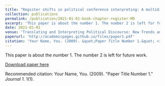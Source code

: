```yaml
---
title: "Register shifts in political conference interpreting: A multidimensional analysis"
collection: publications
permalink: /publication/2021-01-01-book-chapter-register-MD
excerpt: 'This paper is about the number 1. The number 2 is left for future work.'
date: 2021-01-01
venue: 'Translating and Interpreting Political Discourse: New Trends and Perspectives'
paperurl: 'http://academicpages.github.io/files/paper1.pdf'
citation: 'Your Name, You. (2009). &quot;Paper Title Number 1.&quot; <i>Journal 1</i>. 1(1).'
---
```

This paper is about the number 1. The number 2 is left for future work.

[Download paper here](http://academicpages.github.io/files/paper1.pdf)

Recommended citation: Your Name, You. (2009). "Paper Title Number 1." <i>Journal 1</i>. 1(1).
